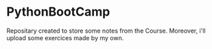 # PythonBootCamp
Repositary created to store some notes from the Course. Moreover, i'll upload some exercices made by my own.

